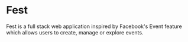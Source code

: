 # Fest
Fest is a full stack web application inspired by Facebook's Event feature which allows users to create, manage or explore events.
